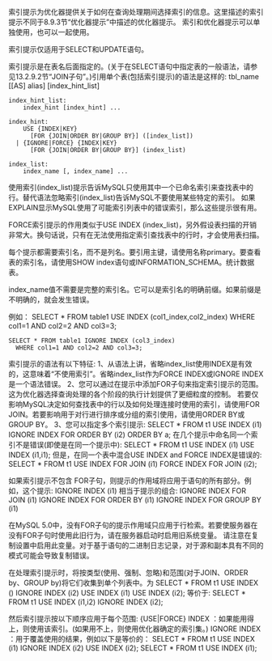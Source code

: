 索引提示为优化器提供关于如何在查询处理期间选择索引的信息。这里描述的索引提示不同于8.9.3节“优化器提示”中描述的优化器提示。
索引和优化器提示可以单独使用，也可以一起使用。

索引提示仅适用于SELECT和UPDATE语句。

索引提示是在表名后面指定的。(关于在SELECT语句中指定表的一般语法，请参见13.2.9.2节“JOIN子句”。)引用单个表(包括索引提示)的语法是这样的:
	tbl_name [[AS] alias] [index_hint_list]

	index_hint_list:
		index_hint [index_hint] ...

	index_hint:
		USE {INDEX|KEY}
		  [FOR {JOIN|ORDER BY|GROUP BY}] ([index_list])
	  | {IGNORE|FORCE} {INDEX|KEY}
		  [FOR {JOIN|ORDER BY|GROUP BY}] (index_list)

	index_list:
		index_name [, index_name] ...
		
使用索引(index_list)提示告诉MySQL只使用其中一个已命名索引来查找表中的行。替代语法忽略索引(index_list)告诉MySQL不要使用某些特定的索引。
如果EXPLAIN显示MySQL使用了可能索引列表中的错误索引，那么这些提示很有用。

FORCE索引提示的作用类似于USE INDEX (index_list)，另外假设表扫描的开销非常大。换句话说，只有在无法使用指定索引查找表中的行时，才会使用表扫描。

每个提示都需要索引名，而不是列名。要引用主键，请使用名称primary。要查看表的索引名，请使用SHOW index语句或INFORMATION_SCHEMA。统计数据表。

index_name值不需要是完整的索引名。它可以是索引名的明确前缀。如果前缀是不明确的，就会发生错误。

例如：
	SELECT * FROM table1 USE INDEX (col1_index,col2_index)
	  WHERE col1=1 AND col2=2 AND col3=3;

	SELECT * FROM table1 IGNORE INDEX (col3_index)
	  WHERE col1=1 AND col2=2 AND col3=3;
	  
索引提示的语法有以下特征:
	1、从语法上讲，省略index_list使用INDEX是有效的，这意味着“不使用索引”。省略index_list作为FORCE INDEX或IGNORE INDEX是一个语法错误。
	2、您可以通过在提示中添加FOR子句来指定索引提示的范围。这为优化器选择查询处理的各个阶段的执行计划提供了更细粒度的控制。
	若要仅影响MySQL决定如何查找表中的行以及如何处理连接时使用的索引，请使用FOR JOIN。若要影响用于对行进行排序或分组的索引使用，请使用ORDER BY或GROUP BY。
	3、您可以指定多个索引提示:
		SELECT * FROM t1 USE INDEX (i1) IGNORE INDEX FOR ORDER BY (i2) ORDER BY a;
	   在几个提示中命名同一个索引不是错误(即使是在同一个提示中):
	    SELECT * FROM t1 USE INDEX (i1) USE INDEX (i1,i1);
	   但是，在同一个表中混合USE INDEX and FORCE INDEX是错误的:
	    SELECT * FROM t1 USE INDEX FOR JOIN (i1) FORCE INDEX FOR JOIN (i2);
		
如果索引提示不包含 FOR子句，则提示的作用域将应用于语句的所有部分。例如，这个提示:
	IGNORE INDEX (i1)
	相当于提示的组合:
	IGNORE INDEX FOR JOIN (i1)
	IGNORE INDEX FOR ORDER BY (i1)
	IGNORE INDEX FOR GROUP BY (i1)
	
在MySQL 5.0中，没有FOR子句的提示作用域只应用于行检索。若要使服务器在没有FOR子句时使用此旧行为，请在服务器启动时启用旧系统变量。
请注意在复制设置中启用此变量。对于基于语句的二进制日志记录，对于源和副本具有不同的模式可能会导致复制错误。

在处理索引提示时，将按类型(使用、强制、忽略)和范围(对于JOIN、ORDER by、GROUP by)将它们收集到单个列表中。为
	SELECT * FROM t1
	  USE INDEX () IGNORE INDEX (i2) USE INDEX (i1) USE INDEX (i2);
    等价于:
	SELECT * FROM t1
	  USE INDEX (i1,i2) IGNORE INDEX (i2);
	  
然后索引提示按以下顺序应用于每个范围:
	{USE|FORCE} INDEX ：如果能用得上，则使用该索引。(如果用不上，则使用优化器确定的索引集。)
	IGNORE INDEX ：用于覆盖使用的结果，例如以下是等价的：
		SELECT * FROM t1 USE INDEX (i1) IGNORE INDEX (i2) USE INDEX (i2);
		SELECT * FROM t1 USE INDEX (i1);
		
